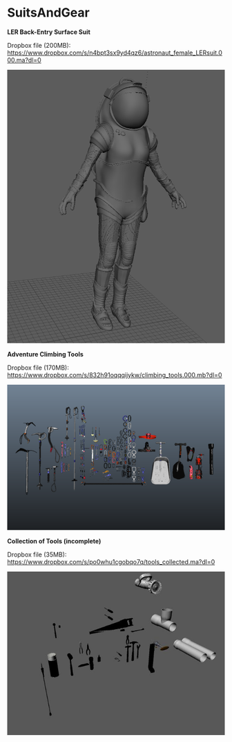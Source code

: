 # SuitsAndGear

**LER Back-Entry Surface Suit**

Dropbox file (200MB): https://www.dropbox.com/s/n4bpt3sx9yd4qz6/astronaut_female_LERsuit.000.ma?dl=0

![](https://github.com/MarsArtistsCommunity/SuitsAndGear/blob/master/astronaut_female_LERsuit_99993.png)



**Adventure Climbing Tools**

Dropbox file (170MB): https://www.dropbox.com/s/832h91oqqqijykw/climbing_tools.000.mb?dl=0

![](https://github.com/MarsArtistsCommunity/SuitsAndGear/blob/master/Screen%20Shot%202016-10-22%20at%2010.59.41%20PM.png)



**Collection of Tools (incomplete)**

Dropbox file (35MB): https://www.dropbox.com/s/po0whu1cgobqo7q/tools_collected.ma?dl=0 

![](https://github.com/MarsArtistsCommunity/SuitsAndGear/blob/master/tools_collected.jpg)
